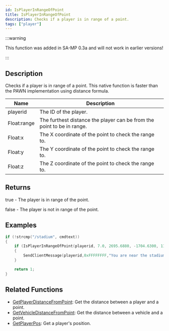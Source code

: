 ```yaml
---
id: IsPlayerInRangeOfPoint
title: IsPlayerInRangeOfPoint
description: Checks if a player is in range of a point.
tags: ["player"]
---
```


:::warning

This function was added in SA-MP 0.3a and will not work in earlier versions!

:::

## Description

Checks if a player is in range of a point. This native function is faster than the PAWN implementation using distance formula.

| Name        | Description                                                            |
| ----------- | ---------------------------------------------------------------------- |
| playerid    | The ID of the player.                                                  |
| Float:range | The furthest distance the player can be from the point to be in range. |
| Float:x     | The X coordinate of the point to check the range to.                   |
| Float:y     | The Y coordinate of the point to check the range to.                   |
| Float:z     | The Z coordinate of the point to check the range to.                   |

## Returns

true - The player is in range of the point.

false - The player is not in range of the point.

## Examples

```c
if (!strcmp("/stadium", cmdtext))
{
    if (IsPlayerInRangeOfPoint(playerid, 7.0, 2695.6880, -1704.6300, 11.8438))
    {
        SendClientMessage(playerid,0xFFFFFFFF,"You are near the stadium entrance!");
    }

    return 1;
}
```

## Related Functions

- [GetPlayerDistanceFromPoint](../functions/GetPlayerDistanceFromPoint.md): Get the distance between a player and a point.
- [GetVehicleDistanceFromPoint](../functions/GetVehicleDistanceFromPoint.md): Get the distance between a vehicle and a point.
- [GetPlayerPos](../functions/GetPlayerPos.md): Get a player's position.
